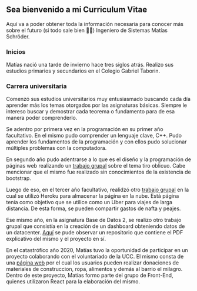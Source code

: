 ## Sea bienvenido a mi Curriculum Vitae

Aquí va a poder obtener toda la información necesaria para conocer más sobre el futuro (si todo sale bien 🙏🏼) Ingeniero de Sistemas Matías Schröder.

### Inicios

Matías nació una tarde de invierno hace tres siglos atrás.
Realizo sus estudios primarios y secundarios en el Colegio Gabriel Taborin.

### Carrera universitaria

Comenzó sus estudios universitarios muy entusiasmado buscando cada día aprender más los temas otorgados por las asignaturas básicas. Siempre le intereso buscar y demostrar cada teorema o fundamento para de esa manera poder comprenderlo.

Se adentro por primera vez en la programación en su primer año facultativo. En el mismo pudo comprender un lenguaje clave, C++. Pudo aprender los fundamentos de la programación y con ellos pudo solucionar múltiples problemas con la computadora.

En segundo año pudo adentrarse a lo que es el diseño y la programación de páginas web realizando un [trabajo grupal](https://ucc-labcompu2.github.io/proyecto2018-pato-dejaste/index.html) sobre el tema tiro oblicuo. Cabe mencionar que el mismo fue realizado sin conocimientos de la existencia de bootstrap.

Luego de eso, en el tercer año facultativo, realidzó otro [trabajo grupal](https://malucar.herokuapp.com/) en la cual se utilizó Heroku para almacenar la página en la nube. Está página tenía como objetivo que se utilice como un Uber para viajes de larga distancia. De esta forma, se pueden compartir gastos de nafta y peajes.

Ese mismo año, en la asignatura Base de Datos 2, se realizo otro trabajo grupal que consistía en la creación de un dashboard obteniendo datos de un datacenter. [Aquí](https://github.com/matischroder/UsaGunViolence) se pude observar un repositorio que contiene el PDF explicativo del mismo y el proyecto en sí.

En el catastrófico año 2020, Matías tuvo la oportunidad de participar en un proyecto colaborando con el voluntariado de la UCC. El mismo consta de una [página web](https://voluntariadoing.ucc.edu.ar/) por el cual los usuarios pueden realizar donaciones de materiales de construccion, ropa, alimentos y demás al barrio el milagro. Dentro de este proyecto, Matías formo parte del grupo de Front-End, quienes utilizaron React para la elaboración del mismo.




